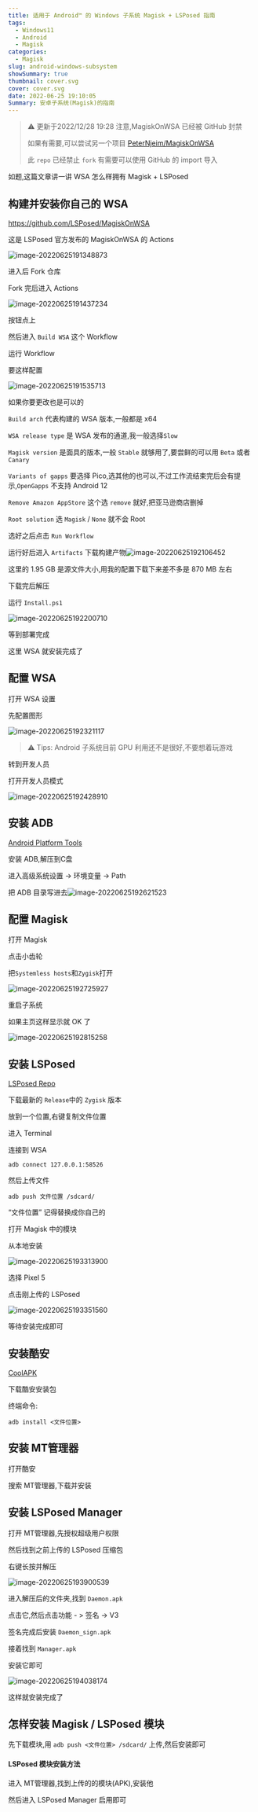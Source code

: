 ```yaml
---
title: 适用于 Android™ 的 Windows 子系统 Magisk + LSPosed 指南
tags:
  - Windows11
  - Android
  - Magisk
categories:
  - Magisk
slug: android-windows-subsystem
showSummary: true
thumbnail: cover.svg
cover: cover.svg
date: 2022-06-25 19:10:05
Summary: 安卓子系统(Magisk)的指南
---
```


> ⚠ 更新于2022/12/28 19:28 注意,MagiskOnWSA 已经被 GitHub 封禁
>
> 如果有需要,可以尝试另一个项目 [PeterNjeim/MagiskOnWSA](https://github.com/PeterNjeim/MagiskOnWSA/releases/latest)
>
> 此 `repo` 已经禁止 `fork` 有需要可以使用 GitHub 的 import 导入

如题,这篇文章讲一讲 WSA 怎么样拥有 Magisk + LSPosed

## 构建并安装你自己的 WSA

https://github.com/LSPosed/MagiskOnWSA

这是 LSPosed 官方发布的 MagiskOnWSA 的 Actions

![image-20220625191348873](https://api.hesiy.cn/api/cross?fetch=https://i0.hdslb.com/bfs/album/8c26df95d1d55da03b94d52f88bf562950e1f595.png)

进入后 Fork 仓库

Fork 完后进入 Actions

![image-20220625191437234](https://api.hesiy.cn/api/cross?fetch=https://i0.hdslb.com/bfs/album/7ab66f2448d02ce0449196aab7df7ac7ce059d9d.png)

按钮点上

然后进入 `Build WSA` 这个 Workflow

运行 Workflow

要这样配置

![image-20220625191535713](https://api.hesiy.cn/api/cross?fetch=https://i0.hdslb.com/bfs/album/c99cdec0fadaaad474c5b162751a10b98cea695b.png)

如果你要更改也是可以的

`Build arch` 代表构建的 WSA 版本,一般都是 x64

`WSA release type` 是 WSA 发布的通道,我一般选择`Slow`

`Magisk version` 是面具的版本,一般 `Stable` 就够用了,要尝鲜的可以用 `Beta` 或者 `Canary`

`Variants of gapps` 要选择 Pico,选其他的也可以,不过工作流结束完后会有提示,`OpenGapps` 不支持 Android 12

`Remove Amazon AppStore` 这个选 `remove` 就好,把亚马逊商店删掉

`Root solution` 选 `Magisk` / `None` 就不会 Root

选好之后点击 `Run Workflow`

运行好后进入 `Artifacts` 下载构建产物![image-20220625192106452](https://api.hesiy.cn/api/cross?fetch=https://i0.hdslb.com/bfs/album/1d4f388eeb36e1fa822be14f537f18709802f851.png)

这里的 1.95 GB 是源文件大小,用我的配置下载下来差不多是 870 MB 左右

下载完后解压

运行 `Install.ps1`

![image-20220625192200710](https://api.hesiy.cn/api/cross?fetch=https://i0.hdslb.com/bfs/album/e160d68152d371e91a7e611860d5cca8f60637e2.png)

等到部署完成

这里 WSA 就安装完成了

## 配置 WSA

打开 WSA 设置

先配置图形

![image-20220625192321117](https://api.hesiy.cn/api/cross?fetch=https://i0.hdslb.com/bfs/album/9645173950d48ab71b861ef522e9ca9fe59a9e38.png)

> ⚠ Tips: Android 子系统目前 GPU 利用还不是很好,不要想着玩游戏

转到开发人员

打开开发人员模式

![image-20220625192428910](https://api.hesiy.cn/api/cross?fetch=https://i0.hdslb.com/bfs/album/2549ea27822245bdd9bbd88488f932bc8533d7f8.png)

## 安装 ADB

[Android Platform Tools](https://developer.android.google.cn/studio/releases/platform-tools?hl=zh-cn)

安装 ADB,解压到C盘

进入高级系统设置 -> 环境变量 -> Path

把 ADB 目录写进去![image-20220625192621523](https://api.hesiy.cn/api/cross?fetch=https://i0.hdslb.com/bfs/album/2f75f209084d73027936dcc61ed56d31707ea627.png)

## 配置 Magisk

打开 Magisk

点击小齿轮

把`Systemless hosts`和`Zygisk`打开

![image-20220625192725927](https://api.hesiy.cn/api/cross?fetch=https://i0.hdslb.com/bfs/album/9cdc91f8ea1f8b5418586015adc92f0a0338d072.png)

重启子系统

如果主页这样显示就 OK 了

![image-20220625192815258](https://api.hesiy.cn/api/cross?fetch=https://i0.hdslb.com/bfs/album/0703670b18b07223bbe9425f00613183aaf51e4d.png)

## 安装 LSPosed 

[LSPosed Repo](https://github.com/LSPosed/LSPosed/)

下载最新的 `Release`中的 `Zygisk` 版本

放到一个位置,右键复制文件位置

进入 Terminal

连接到 WSA

```shell
adb connect 127.0.0.1:58526
```

然后上传文件

```shell
adb push 文件位置 /sdcard/
```

“文件位置” 记得替换成你自己的

打开 Magisk 中的模块

从本地安装

![image-20220625193313900](https://api.hesiy.cn/api/cross?fetch=https://i0.hdslb.com/bfs/album/b19da1d0ac94e23e6c582bbd3fbe7a86f7d8c218.png)

选择 Pixel 5

点击刚上传的 LSPosed

![image-20220625193351560](https://api.hesiy.cn/api/cross?fetch=https://i0.hdslb.com/bfs/album/c2ecbc06751b69fff99b757e7b968496f389a0ec.png)

等待安装完成即可

## 安装酷安

[CoolAPK](https://www.coolapk.com/)

下载酷安安装包

终端命令:

```shell
adb install <文件位置>
```

## 安装 MT管理器

打开酷安

搜索 MT管理器,下载并安装

## 安装 LSPosed Manager

打开 MT管理器,先授权超级用户权限

然后找到之前上传的 LSPosed 压缩包

右键长按并解压

![image-20220625193900539](https://api.hesiy.cn/api/cross?fetch=https://i0.hdslb.com/bfs/album/d075d9b1d29ffcb6e7cb4972aeb1233337e7a2bb.png)

进入解压后的文件夹,找到 `Daemon.apk`

点击它,然后点击功能 - > 签名 -> V3

签名完成后安装 `Daemon_sign.apk`

接着找到 `Manager.apk`

安装它即可

![image-20220625194038174](https://api.hesiy.cn/api/cross?fetch=https://i0.hdslb.com/bfs/album/e29760d8ef2c7fa2f6b3160f20b3c7b97d559cc0.png)

这样就安装完成了

## 怎样安装 Magisk / LSPosed 模块

先下载模块,用 `adb push <文件位置> /sdcard/` 上传,然后安装即可

#### LSPosed 模块安装方法

进入 MT管理器,找到上传的的模块(APK),安装他

然后进入 LSPosed Manager 启用即可


